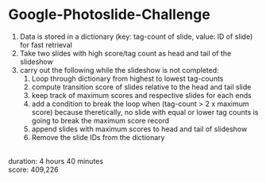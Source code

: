 # Google-Photoslide-Challenge

1. Data is stored in a dictionary (key: tag-count of slide, value: ID of slide) for fast retrieval
2. Take two slides with high score/tag count as head and tail of the slideshow
3. carry out the following while the slideshow is not completed:
   1. Loop through dictionary from highest to lowest tag-counts
   2. compute transition score of slides relative to the head and tail slide
   3. keep track of maximum scores and respective slides for each ends
   4. add a condition to break the loop when (tag-count > 2 x maximum score) because theretically, no slide with equal or lower tag counts is going to break the maximum score record
   5. append slides with maximum scores to head and tail of slideshow
   6. Remove the slide IDs from the dictionary
  
<br/>
duration: 4 hours 40 minutes
<br/>
score: 409,226
